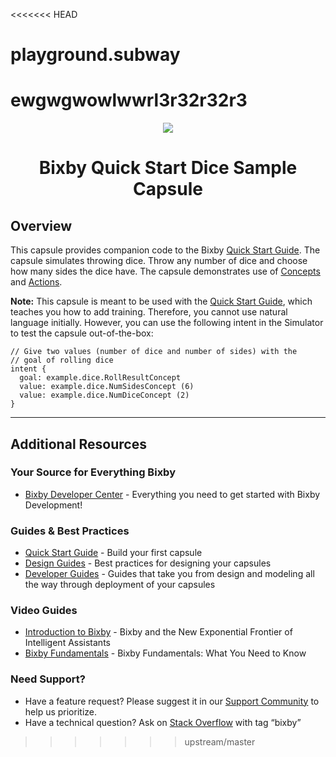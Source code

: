 <<<<<<< HEAD
# playground.subway
ewgwgwowlwwrl3r32r32r3
=======
<p align="Center">
  <img src="https://bixbydevelopers.com/dev/docs-assets/resources/dev-guide/bixby_logo_github-11221940070278028369.png">
  <br/>
  <h1 align="Center">Bixby Quick Start Dice Sample Capsule</h1>
</p>

## Overview

This capsule provides companion code to the Bixby [Quick Start Guide](https://bixbydevelopers.com/dev/docs/get-started/quick-start). The capsule simulates throwing dice. Throw any number of dice and choose how many sides the dice have. The capsule demonstrates use of [Concepts](https://bixbydevelopers.com/dev/docs/dev-guide/developers/modeling.modeling-concepts) and [Actions](https://bixbydevelopers.com/dev/docs/dev-guide/developers/modeling.modeling-actions).

**Note:** This capsule is meant to be used with the [Quick Start Guide](https://bixbydevelopers.com/dev/docs/get-started/quick-start), which teaches you how to add training. Therefore, you cannot use natural language initially. However, you can use the following intent in the Simulator to test the capsule out-of-the-box:

```
// Give two values (number of dice and number of sides) with the
// goal of rolling dice
intent {
  goal: example.dice.RollResultConcept
  value: example.dice.NumSidesConcept (6)
  value: example.dice.NumDiceConcept (2)
}
```

---

## Additional Resources

### Your Source for Everything Bixby
* [Bixby Developer Center](http://bixbydevelopers.com) - Everything you need to get started with Bixby Development!

### Guides & Best Practices
* [Quick Start Guide](https://bixbydevelopers.com/dev/docs/get-started/quick-start) - Build your first capsule
* [Design Guides](https://bixbydevelopers.com/dev/docs/dev-guide/design-guides) - Best practices for designing your capsules
* [Developer Guides](https://bixbydevelopers.com/dev/docs/dev-guide/developers) - Guides that take you from design and modeling all the way through deployment of your capsules

### Video Guides
* [Introduction to Bixby](https://youtu.be/DFvpK4PosvI) - Bixby and the New Exponential Frontier of Intelligent Assistants
* [Bixby Fundamentals](https://bixby.developer.samsung.com/newsroom/en-us/22/01/2019/Teaching-Bixby-Fundamentals-What-You-Need-to-Know) - Bixby Fundamentals: What You Need to Know

### Need Support?
* Have a feature request? Please suggest it in our [Support Community](https://support.bixbydevelopers.com/hc/en-us/community/topics/360000183273-Feature-Requests) to help us prioritize.
* Have a technical question? Ask on [Stack Overflow](https://stackoverflow.com/questions/tagged/bixby) with tag “bixby”


>>>>>>> upstream/master
